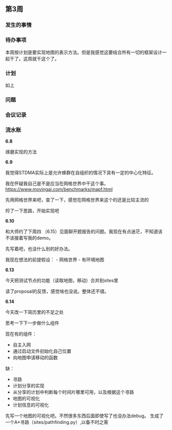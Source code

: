 ## 第3周

### 发生的事情

### 待办事项

本周按计划是要实现地图的表示方法。但是我感觉这要结合所有一切的框架设计一起干了。这周就干这个了。

### 计划

如上

### 问题

### 会议记录

### 流水账

**6.8**

琢磨实现的方法

**6.9**

我觉得STDMA实际上是允许蜂群在自组织的情况下具有一定的中心化特征。

我在怀疑我自己是不是应当在网格世界中干这个事。
https://www.movingai.com/benchmarks/mapf.html


先用网格世界来吧，查了一下，感觉在网格世界来这个的还是比较主流的

捋了一下思路，开始实现吧

**6.10**

和大师约了下周四 （6.15）见面聊开题报告的问题。我现在有点迷茫，不知道该不该接着写我的demo。

先写着吧，也没什么别的好办法。

我现在想法的前提假设：
    - 网格世界
    - 有环境地图

**6.13**

今天把测试节点的功能（读取地图，移动）合并到sites里

读了proposal的反馈，感觉啥也没说。整体还不错。



**6.14**

今天改一下简历里的不足之处

思考一下下一步做什么组件

现在有的组件：
 - 自主入网
 - 通过启动文件初始化自己位置
 - 向地图申请移动的函数

缺：
 - 寻路
 - 计划分享的实现
 - 从分享的计划中判断每个时间片哪里可用，以及根据这个寻路
 - 地图的可视化
 - 计划信息的可视化

先写一个地图的可视化吧。不然很多东西后面即使写了也没办法debug。
生成了一个A*寻路（sites/pathfinding.py）,以备不时之需

